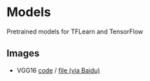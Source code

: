 # Models
Pretrained models for TFLearn and TensorFlow

## Images
- VGG16 [code](https://github.com/tflearn/models/blob/images/vgg16.py) / [file (via Baidu)](http://pan.baidu.com/s/1kV3zjqZ)
